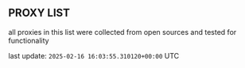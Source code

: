 ## PROXY LIST

all proxies in this list were collected from open sources and tested for functionality

last update: `2025-02-16 16:03:55.310120+00:00` UTC